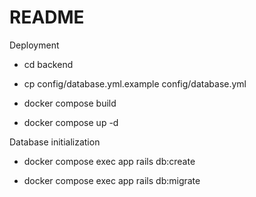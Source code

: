 # README

Deployment

* cd backend

* cp config/database.yml.example config/database.yml

* docker compose build

* docker compose up -d

Database initialization

* docker compose exec app rails db:create

* docker compose exec app rails db:migrate
